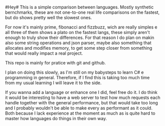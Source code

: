 #Hey#
This is a simple comparison between languages. Mostly synthetic bernchmarks, these are not one-to-one real life comparisons on the fastest, but do shows pretty well the slowest ones.

For now it's mainly prime, fibonacci and fizzbuzz, wich are really simples e all three of them shows a plato on the fastest langs, these simply aren't enough to truly show their differences.
For that reason I do plan on makin also some string operations and json parser, maybe also something that allocates and modifies memory, to get some step closer from something that would really impact a real project.

This repo is mainly for pratice with git and github.

I plan on doing this slowly, as I'm still on my babysteps to learn C# e programming in general. Therefore, if I  find this is taking too much time from my usual learning I will leave it to the side.

If you wanna add a language or enhance one I did, feel free do it. I do think it would be interesting to have a web server to test how much requests each handle together with the general performance, but that would take too long and I probably wouldn't be able to make every as performant as it could. Both because I lack experience at the moment as much as is quite hard to master how languages do things in their own way.
